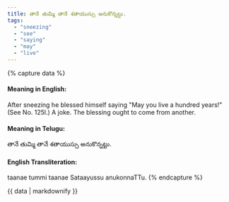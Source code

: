 ```yaml
---
title: తానే తుమ్మి తానే శతాయుస్సు అనుకొన్నట్టు.
tags:
  - "sneezing"
  - "see"
  - "saying"
  - "may"
  - "live"
---
```


{% capture data %}
#### Meaning in English:
After sneezing he blessed himself saying "May you live a hundred years!"
(See No. 125l.)
A joke.
The blessing ought to come from another.

#### Meaning in Telugu:
తానే తుమ్మి తానే శతాయుస్సు అనుకొన్నట్టు.

#### English Transliteration:
taanae tummi taanae Sataayussu anukonnaTTu.
{% endcapture %}

{{ data | markdownify }}

